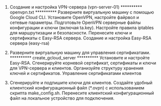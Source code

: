 1. Создание и настройка VPN-сервера (vpn-server-01)  **********  openvpn.txt ********** 
    Разверните виртуальную машину с помощью Google Cloud CLI.
    Установите OpenVPN, настройте файрвол и сетевые параметры.
    Подготовьте OpenVPN серверные файлы конфигурации и ключи (включая ta.key).
    Настройте правила iptables для маршрутизации и безопасности.
    Перенесите ключи и сертификаты с Easy-RSA сервера.
    Создание и настройка Easy-RSA сервера (easy-rsa)

2. Разверните виртуальную машину для управления сертификатами. ********** create_gcloud_server ********** 
    Установите и настройте Easy-RSA.
    Сгенерируйте корневой сертификат, сертификаты и ключи для VPN-сервера и клиентов.
    Организуйте структуру хранения ключей и сертификатов.
    Управление сертификатами клиентов

3. Сгенерируйте и подпишите ключи для клиентов.
    Создайте удобный клиентский конфигурационный файл (*.ovpn) с использованием скрипта make_config.sh.
    Перенесите клиентский конфигурационный файл на локальное устройство для подключения.

